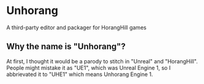 # Unhorang
A third-party editor and packager for HorangHill games

## Why the name is "Unhorang"?
At first, I thought it would be a parody to stitch in "Unreal" and "HorangHill". People might mistake it as "UE1", which was Unreal Engine 1, so I abbrievated it to "UHE1" which means Unhorang Engine 1.